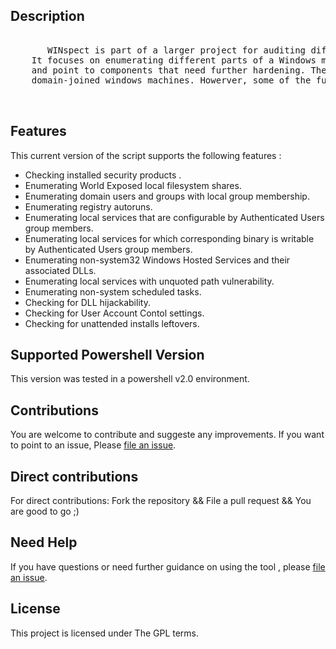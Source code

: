 ## Description

 <pre>  
       WINspect is part of a larger project for auditing different areas of Windows environments.         
    It focuses on enumerating different parts of a Windows machine aiming to identify security weaknesses       
    and point to components that need further hardening. The main targets for the current version are 
    domain-joined windows machines. Howerver, some of the functions still apply for standalone workstations.

 </pre>

## Features

This current version of the script supports the following features :

- Checking installed security products .
- Enumerating World Exposed local filesystem shares.
- Enumerating domain users and groups with local group membership.
- Enumerating registry autoruns.
- Enumerating local services that are configurable by Authenticated Users group members.
- Enumerating local services for which corresponding binary is writable by Authenticated Users group members.
- Enumerating non-system32 Windows Hosted Services and their associated DLLs.
- Enumerating local services with unquoted path vulnerability.
- Enumerating non-system scheduled tasks.
- Checking for DLL hijackability.
- Checking for User Account Contol settings.
- Checking for unattended installs leftovers.

## Supported Powershell Version

   This version was tested in a powershell v2.0 environment.
   

## Contributions

You are welcome to contribute and suggeste any improvements.
If you want to point to an issue, Please [file an issue](https://github.com/ascott1/readme-template/issues).

## Direct contributions

 For direct contributions:
      Fork the repository && File a pull request && You are good to go ;)
 
## Need Help

If you have questions or need further guidance on using the tool , please [file an issue](https://github.com/ascott1/readme-template/issues). 

## License
This project is licensed under The GPL terms.

